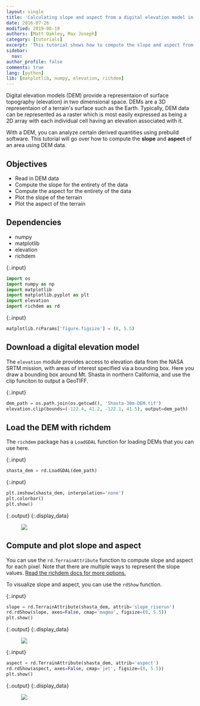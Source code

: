 ```yaml
---
layout: single
title: 'Calculating slope and aspect from a digital elevation model in Python'
date: 2016-07-26
modified: 2019-08-19
authors: [Matt Oakley, Max Joseph]
category: [tutorials]
excerpt: 'This tutorial shows how to compute the slope and aspect from a digital elevation model in Python.'
sidebar:
  nav:
author_profile: false
comments: true
lang: [python]
lib: [matplotlib, numpy, elevation, richdem]
---
```

Digital elevation models (DEM) provide a representaion of surface topography (elevation) in two dimensional space. DEMs are a 3D representaion of a terrain's surface such as the Earth. Typically, DEM data can be represented as a raster which is most easily expressed as being a 2D array with each individual cell having an elevation associated with it. 

With a DEM, you can analyze certain derived quantities using prebuild software. This tutorial will go over how to compute the **slope** and **aspect** of an area using DEM data.

## Objectives

- Read in DEM data
- Compute the slope for the entirety of the data
- Compute the aspect for the entirety of the data
- Plot the slope of the terrain
- Plot the aspect of the terrain

## Dependencies

- numpy
- matplotlib
- elevation
- richdem

{:.input}
```python
import os
import numpy as np
import matplotlib
import matplotlib.pyplot as plt
import elevation
import richdem as rd
```

{:.input}
```python
matplotlib.rcParams['figure.figsize'] = (8, 5.5)
```

## Download a digital elevation model

The `elevation` module provides access to elevation data from the NASA SRTM mission, with areas of interest specified via a bounding box. Here you draw a bounding box around Mt. Shasta in northern California, and use the clip funciton to output a GeoTIFF. 

{:.input}
```python
dem_path = os.path.join(os.getcwd(), 'Shasta-30m-DEM.tif')
elevation.clip(bounds=(-122.4, 41.2, -122.1, 41.5), output=dem_path)
```

## Load the DEM with richdem

The `richdem` package has a `LoadGDAL` function for loading DEMs that you can use here. 

{:.input}
```python
shasta_dem = rd.LoadGDAL(dem_path)
```

{:.input}
```python
plt.imshow(shasta_dem, interpolation='none')
plt.colorbar()
plt.show()
```

{:.output}
{:.display_data}

<figure>

<img src = "{{ site.url }}//images/tutorials/python/get-slope-aspect-from-digital-elevation-model_8_0.png">

</figure>




## Compute and plot slope and aspect

You can use the `rd.TerrainAttribute` function to compute slope and aspect for each pixel. Note that there are multiple ways to represent the slope values. <a href="https://richdem.readthedocs.io/en/latest/python_api.html#richdem.TerrainAttribute" target="_blank">Read the richdem docs for more options.</a>

To visualize slope and aspect, you can use the `rdShow` function. 

{:.input}
```python
slope = rd.TerrainAttribute(shasta_dem, attrib='slope_riserun')
rd.rdShow(slope, axes=False, cmap='magma', figsize=(8, 5.5))
plt.show()
```

{:.output}
{:.display_data}

<figure>

<img src = "{{ site.url }}//images/tutorials/python/get-slope-aspect-from-digital-elevation-model_10_0.png">

</figure>




{:.input}
```python
aspect = rd.TerrainAttribute(shasta_dem, attrib='aspect')
rd.rdShow(aspect, axes=False, cmap='jet', figsize=(8, 5.5))
plt.show()
```

{:.output}
{:.display_data}

<figure>

<img src = "{{ site.url }}//images/tutorials/python/get-slope-aspect-from-digital-elevation-model_11_0.png">

</figure>




